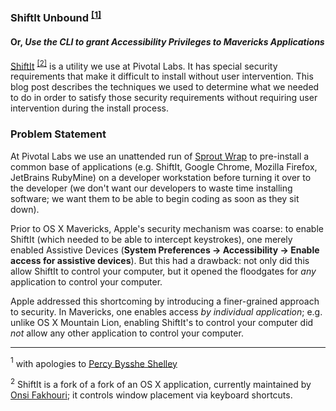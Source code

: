 ### ShiftIt Unbound <sup>[[1]](#prometheus)</sup>

#### Or, *Use the CLI to grant Accessibility Privileges to Mavericks Applications*

[ShiftIt](https://github.com/onsi/ShiftIt) <sup>[[2]](#shiftit)</sup> is a utility we use at Pivotal Labs.  It has special security requirements that make it difficult to install without user intervention. This blog post describes the techniques we used to determine what we needed to do in order to satisfy those security requirements without requiring user intervention during the install process.

### Problem Statement

At Pivotal Labs we use an unattended run of [Sprout Wrap](https://github.com/pivotal-sprout/sprout-wrap) to pre-install a common base of applications (e.g. ShiftIt, Google Chrome, Mozilla Firefox, JetBrains RubyMine) on a developer workstation before turning it over to the developer (we don't want our developers to waste time installing software; we want them to be able to begin coding as soon as they sit down).

Prior to OS X Mavericks, Apple's security mechanism was coarse:  to enable ShiftIt (which needed to be able to intercept keystrokes), one merely enabled Assistive Devices (**System Preferences &rarr; Accessibility &rarr; Enable access for assistive devices**). But this had a drawback: not only did this allow ShiftIt to control your computer, but it opened the floodgates for *any* application to control your computer.

Apple addressed this shortcoming by introducing a finer-grained approach to security. In Mavericks, one enables access *by individual application*; e.g. unlike OS X Mountain Lion, enabling ShiftIt's to control your computer did *not* allow any other application to control your computer.



---

<a name="prometheus"><sup>1</sup></a> with apologies to [Percy Bysshe Shelley](http://en.wikipedia.org/wiki/Prometheus_Unbound_%28Shelley%29)

<a name="shiftit"><sup>2</sup></a> ShiftIt is a fork of a fork of an OS X application, currently maintained by [Onsi Fakhouri](https://github.com/onsi); it controls window placement via keyboard shortcuts.